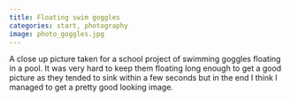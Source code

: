```yaml
---
title: Floating swim goggles
categories: start, photography
image: photo_goggles.jpg
---
```


A close up picture taken for a school project of swimming goggles floating in a pool. It was very hard to keep them floating long enough to get a good picture as they tended to sink within a few seconds but in the end I think I managed to get a pretty good looking image.

